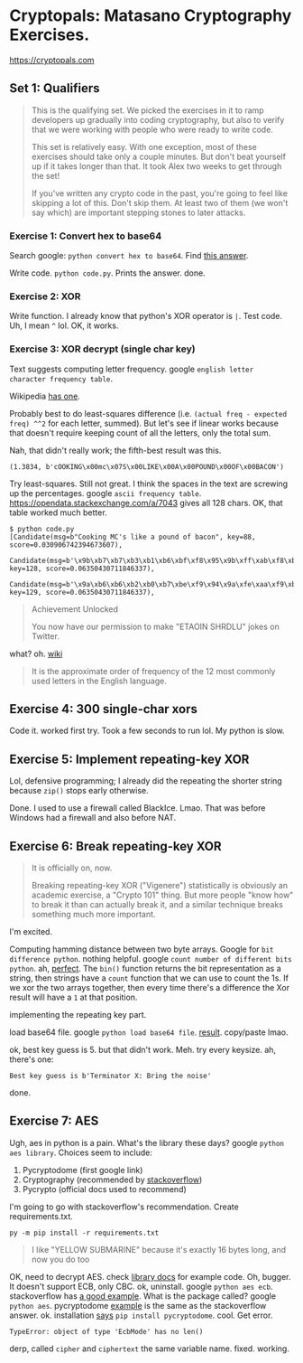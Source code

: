 # Cryptopals: Matasano Cryptography Exercises.

https://cryptopals.com

## Set 1: Qualifiers

> This is the qualifying set. We picked the exercises in it to ramp developers up gradually into coding cryptography, but also to verify that we were working with people who were ready to write code.
>
> This set is relatively easy. With one exception, most of these exercises should take only a couple minutes. But don't beat yourself up if it takes longer than that. It took Alex two weeks to get through the set!
>
> If you've written any crypto code in the past, you're going to feel like skipping a lot of this. Don't skip them. At least two of them (we won't say which) are important stepping stones to later attacks.

### Exercise 1: Convert hex to base64

Search google: `python convert hex to base64`. Find [this answer](https://stackoverflow.com/a/42230475/412529).

Write code. `python code.py`. Prints the answer. done.

### Exercise 2: XOR

Write function. I already know that python's XOR operator is `|`. Test code. Uh, I mean `^` lol. OK, it works.

### Exercise 3: XOR decrypt (single char key)

Text suggests computing letter frequency. google `english letter character frequency table`.

Wikipedia [has one](https://en.wikipedia.org/wiki/Letter_frequency).

Probably best to do least-squares difference (i.e. `(actual freq - expected freq) ^^2` for each letter, summed). But let's see if linear works because that doesn't require keeping count of all the letters, only the total sum.

Nah, that didn't really work; the fifth-best result was this.

```
(1.3834, b'cOOKING\x00mc\x07S\x00LIKE\x00A\x00POUND\x00OF\x00BACON')
```

Try least-squares. Still not great. I think the spaces in the text are screwing up the percentages. google `ascii frequency table`. https://opendata.stackexchange.com/a/7043 gives all 128 chars. OK, that table worked much better.

```
$ python code.py
[Candidate(msg=b"Cooking MC's like a pound of bacon", key=88, score=0.030906742394673607),
 Candidate(msg=b'\x9b\xb7\xb7\xb3\xb1\xb6\xbf\xf8\x95\x9b\xff\xab\xf8\xb4\xb1\xb3\xbd\xf8\xb9\xf8\xa8\xb7\xad\xb6\xbc\xf8\xb7\xbe\xf8\xba\xb9\xbb\xb7\xb6', key=128, score=0.06350430711846337),
 Candidate(msg=b'\x9a\xb6\xb6\xb2\xb0\xb7\xbe\xf9\x94\x9a\xfe\xaa\xf9\xb5\xb0\xb2\xbc\xf9\xb8\xf9\xa9\xb6\xac\xb7\xbd\xf9\xb6\xbf\xf9\xbb\xb8\xba\xb6\xb7', key=129, score=0.06350430711846337),
```

> Achievement Unlocked
>
> You now have our permission to make "ETAOIN SHRDLU" jokes on Twitter.

what? oh. [wiki](https://en.wikipedia.org/wiki/Etaoin_shrdlu)

> It is the approximate order of frequency of the 12 most commonly used letters in the English language.

## Exercise 4: 300 single-char xors

Code it. worked first try. Took a few seconds to run lol. My python is slow.

## Exercise 5: Implement repeating-key XOR

Lol, defensive programming; I already did the repeating the shorter string because `zip()` stops early otherwise.

Done. I used to use a firewall called BlackIce. Lmao. That was before Windows had a firewall and also before NAT.

## Exercise 6: Break repeating-key XOR

> It is officially on, now.
>
> Breaking repeating-key XOR ("Vigenere") statistically is obviously an academic exercise, a "Crypto 101" thing. But more people "know how" to break it than can actually break it, and a similar technique breaks something much more important.

I'm excited.

Computing hamming distance between two byte arrays. Google for `bit difference python`. nothing helpful. google `count number of different bits python`. ah, [perfect](https://stackoverflow.com/questions/9829578/fast-way-of-counting-non-zero-bits-in-positive-integer). The `bin()` function returns the bit representation as a string, then strings have a `count` function that we can use to count the 1s. If we xor the two arrays together, then every time there's a difference the Xor result will have a `1` at that position.

implementing the repeating key part.

load base64 file. google `python load base64 file`. [result](https://www.kite.com/python/examples/3422/base64-decode-a-%60base64%60-file). copy/paste lmao.

ok, best key guess is 5. but that didn't work. Meh. try every keysize. ah, there's one:

    Best key guess is b'Terminator X: Bring the noise'

done.

## Exercise 7: AES

Ugh, aes in python is a pain. What's the library these days? google `python aes library`. Choices seem to include:
1. Pycryptodome (first google link)
2. Cryptography (recommended by [stackoverflow](https://stackoverflow.com/questions/25261647/python-aes-encryption-without-extra-module))
3. Pycrypto (official docs used to recommend)

I'm going to go with stackoverflow's recommendation. Create requirements.txt.

    py -m pip install -r requirements.txt

> I like "YELLOW SUBMARINE" because it's exactly 16 bytes long, and now you do too

OK, need to decrypt AES. check [library docs](https://cryptography.io/en/latest/) for example code. Oh, bugger. It doesn't support ECB, only CBC. ok, uninstall. google `python aes ecb`. stackoverflow has [a good example](https://stackoverflow.com/questions/67265485/python-aes-ecb-mode-with-crypto). What is the package called? google `python aes`. pycryptodome [example](https://pycryptodome.readthedocs.io/en/latest/src/cipher/aes.html) is the same as the stackoverflow answer. ok. installation [says](https://pycryptodome.readthedocs.io/en/latest/src/installation.html) `pip install pycryptodome`. cool. Get error.

    TypeError: object of type 'EcbMode' has no len()

derp, called `cipher` and `ciphertext` the same variable name. fixed. working.